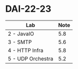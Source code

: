 # DAI-22-23

| Lab               | Note |
|-------------------|------|
| 2 - JavaIO        | 5.8  |
| 3 - SMTP          | 5.6  |
| 4 - HTTP Infra    | 5.8  |
| 5 - UDP Orchestra | 5.2  |
